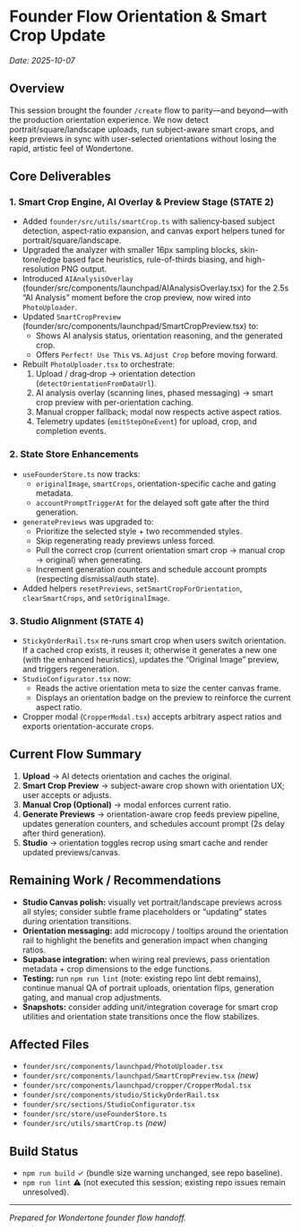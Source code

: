 # Founder Flow Orientation & Smart Crop Update

_Date: 2025-10-07_

## Overview
This session brought the founder `/create` flow to parity—and beyond—with the production orientation experience. We now detect portrait/square/landscape uploads, run subject-aware smart crops, and keep previews in sync with user-selected orientations without losing the rapid, artistic feel of Wondertone.

## Core Deliverables

### 1. Smart Crop Engine, AI Overlay & Preview Stage (STATE 2)
- Added `founder/src/utils/smartCrop.ts` with saliency‑based subject detection, aspect‑ratio expansion, and canvas export helpers tuned for portrait/square/landscape.
- Upgraded the analyzer with smaller 16px sampling blocks, skin-tone/edge based face heuristics, rule-of-thirds biasing, and high-resolution PNG output.
- Introduced `AIAnalysisOverlay` (founder/src/components/launchpad/AIAnalysisOverlay.tsx) for the 2.5s “AI Analysis” moment before the crop preview, now wired into `PhotoUploader`.
- Updated `SmartCropPreview` (founder/src/components/launchpad/SmartCropPreview.tsx) to:
  - Shows AI analysis status, orientation reasoning, and the generated crop.
  - Offers `Perfect! Use This` vs. `Adjust Crop` before moving forward.
- Rebuilt `PhotoUploader.tsx` to orchestrate:
  1. Upload / drag‑drop → orientation detection (`detectOrientationFromDataUrl`).
  2. AI analysis overlay (scanning lines, phased messaging) → smart crop preview with per-orientation caching.
  3. Manual cropper fallback; modal now respects active aspect ratios.
  4. Telemetry updates (`emitStepOneEvent`) for upload, crop, and completion events.

### 2. State Store Enhancements
- `useFounderStore.ts` now tracks:
  - `originalImage`, `smartCrops`, orientation-specific cache and gating metadata.
  - `accountPromptTriggerAt` for the delayed soft gate after the third generation.
- `generatePreviews` was upgraded to:
  - Prioritize the selected style + two recommended styles.
  - Skip regenerating ready previews unless forced.
  - Pull the correct crop (current orientation smart crop → manual crop → original) when generating.
  - Increment generation counters and schedule account prompts (respecting dismissal/auth state).
- Added helpers `resetPreviews`, `setSmartCropForOrientation`, `clearSmartCrops`, and `setOriginalImage`.

### 3. Studio Alignment (STATE 4)
- `StickyOrderRail.tsx` re-runs smart crop when users switch orientation. If a cached crop exists, it reuses it; otherwise it generates a new one (with the enhanced heuristics), updates the “Original Image” preview, and triggers regeneration.
- `StudioConfigurator.tsx` now:
  - Reads the active orientation meta to size the center canvas frame.
  - Displays an orientation badge on the preview to reinforce the current aspect ratio.
- Cropper modal (`CropperModal.tsx`) accepts arbitrary aspect ratios and exports orientation-accurate crops.

## Current Flow Summary
1. **Upload** → AI detects orientation and caches the original.
2. **Smart Crop Preview** → subject-aware crop shown with orientation UX; user accepts or adjusts.
3. **Manual Crop (Optional)** → modal enforces current ratio.
4. **Generate Previews** → orientation-aware crop feeds preview pipeline, updates generation counters, and schedules account prompt (2s delay after third generation).
5. **Studio** → orientation toggles recrop using smart cache and render updated previews/canvas.

## Remaining Work / Recommendations
- **Studio Canvas polish:** visually vet portrait/landscape previews across all styles; consider subtle frame placeholders or “updating” states during orientation transitions.
- **Orientation messaging:** add microcopy / tooltips around the orientation rail to highlight the benefits and generation impact when changing ratios.
- **Supabase integration:** when wiring real previews, pass orientation metadata + crop dimensions to the edge functions.
- **Testing:** run `npm run lint` (note: existing repo lint debt remains), continue manual QA of portrait uploads, orientation flips, generation gating, and manual crop adjustments.
- **Snapshots:** consider adding unit/integration coverage for smart crop utilities and orientation state transitions once the flow stabilizes.

## Affected Files
- `founder/src/components/launchpad/PhotoUploader.tsx`
- `founder/src/components/launchpad/SmartCropPreview.tsx` _(new)_
- `founder/src/components/launchpad/cropper/CropperModal.tsx`
- `founder/src/components/studio/StickyOrderRail.tsx`
- `founder/src/sections/StudioConfigurator.tsx`
- `founder/src/store/useFounderStore.ts`
- `founder/src/utils/smartCrop.ts` _(new)_

## Build Status
- `npm run build` ✓ (bundle size warning unchanged, see repo baseline).
- `npm run lint` ⚠️ (not executed this session; existing repo issues remain unresolved).

---
*Prepared for Wondertone founder flow handoff.*

